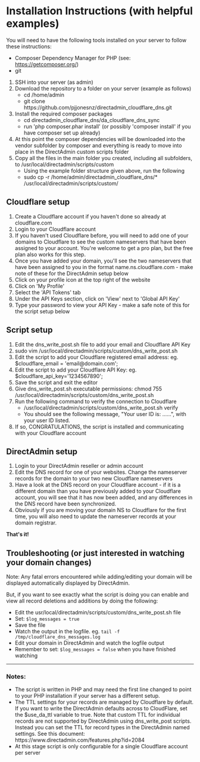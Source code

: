 # Installation Instructions (with helpful examples)

You will need to have the following tools installed on your server to follow these instructions:

* Composer Dependency Manager for PHP (see: https://getcomposer.org/)
* git

<ol>
  <li>SSH into your server (as admin)</li>
  <li>Download the repository to a folder on your server (example as follows)
    <ul>
      <li>cd /home/admin</li>
      <li>git clone https://github.com/pjjonesnz/directadmin_cloudflare_dns.git</li>
    </ul>
  </li>
  <li>Install the required composer packages
    <ul>
      <li>cd directadmin_cloudflare_dns/da_cloudflare_dns_sync</li>
      <li>run 'php composer.phar install' (or possibly 'composer install' if you have composer set up already)</li>
    </ul>
  </li>
  <li>At this point the composer dependencies will be downloaded into the vendor subfolder by composer and everything is ready to move into place in the DirectAdmin custom scripts folder</li>
  <li>Copy all the files in the main folder you created, including all subfolders, to /usr/local/directadmin/scripts/custom
    <ul>
        <li>Using the example folder structure given above, run the following</li>
        <li>sudo cp -r /home/admin/directadmin_cloudflare_dns/* /usr/local/directadmin/scripts/custom/</li>
    </ul>
  </li>
</ol>

## Cloudflare setup

<ol>
  <li>Create a Cloudflare account if you haven't done so already at cloudflare.com</li>
  <li>Login to your Cloudflare account</li>
  <li>If you haven't used Cloudflare before, you will need to add one of your domains to Cloudflare to see the custom nameservers that have been assigned to your account. You're welcome to get a pro plan, but the free plan also works for this step.</li>
  <li>Once you have added your domain, you'll see the two nameservers that have been assigned to you in the format name.ns.cloudflare.com - make note of these for the DirectAdmin setup below</li>
  <li>Click on your profile icon at the top right of the website</li>
  <li>Click on 'My Profile'</li>
  <li>Select the 'API Tokens' tab</li>
  <li>Under the API Keys section, click on 'View' next to 'Global API Key'</li>
  <li>Type your password to view your API Key - make a safe note of this for the script setup below</li>
 </ol>
 
 ## Script setup
 
 <ol>
  <li>Edit the dns_write_post.sh file to add your email and Cloudflare API Key</li>
  <li>sudo vim /usr/local/directadmin/scripts/custom/dns_write_post.sh</li>
  <li>Edit the script to add your Cloudflare registered email address: eg. $cloudflare_email = 'email@domain.com';</li>
  <li>Edit the script to add your Cloudflare API Key: eg. $cloudflare_api_key='1234567890';</li>
  <li>Save the script and exit the editor</li>
  <li>Give dns_write_post.sh executable permissions: chmod 755 /usr/local/directadmin/scripts/custom/dns_write_post.sh</li>
  <li>Run the following command to verify the connection to Cloudflare
    <ul>
      <li>/usr/local/directadmin/scripts/custom/dns_write_post.sh verify</li>
      <li>You should see the following message, "Your user ID is: ......", with your user ID listed.</li>
    </ul>
  </li>
  <li>If so, CONGRATULATIONS, the script is installed and communicating with your Cloudflare account</li>
 </ol>
 
 ## DirectAdmin setup
 <ol>
  <li>Login to your DirectAdmin reseller or admin account</li>
  <li>Edit the DNS record for one of your websites. Change the nameserver records for the domain to your two new Cloudflare nameservers</li>
  <li>Have a look at the DNS record on your Cloudflare account - if it is a different domain than you have previously added to your Cloudflare account, you will see that it has now been added, and any differences in the DNS record have been synchronized.</li>
  <li>Obviously if you are moving your domain NS to Cloudflare for the first time, you will also need to update the nameserver records at your domain registrar.</li>
  </ol>
  
  <strong>That's it!</strong>

## Troubleshooting (or just interested in watching your domain changes)

Note: Any fatal errors encountered while adding/editing your domain will be displayed automatically displayed by  DirectAdmin. 

But, if you want to see exactly what the script is doing you can enable and view all record deletions and additions by doing the following:

* Edit the usr/local/directadmin/scripts/custom/dns_write_post.sh file
* Set: ```$log_messages = true```
* Save the file
* Watch the output in the logfile. eg. ```tail -f /tmp/cloudflare_dns_messages.log```
* Edit your domain in DirectAdmin and watch the logfile output
* Remember to set: ```$log_messages = false``` when you have finished watching

<hr />

### Notes:
<ul>
  <li>The script is written in PHP and may need the first line changed to point to your PHP installation if your server has a different setup.</li>
  <li>The TTL settings for your records are managed by Cloudflare by default. If you want to write the DirectAdmin defaults across to CloudFlare, set the $use_da_ttl variable to true. Note that custom TTL for individual records are not supported by DirectAdmin using dns_write_post scripts. Instead you can set the TTL for record types in the DirectAdmin named settings. See this document: https://www.directadmin.com/features.php?id=2084</li>
  <li>At this stage script is only configurable for a single Cloudflare account per server</li>
</ul>